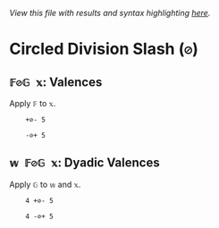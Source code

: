 *View this file with results and syntax highlighting [here](https://mlochbaum.github.io/BQN/help/valences.html).*

# Circled Division Slash (`⊘`)

## `𝔽⊘𝔾 𝕩`: Valences

Apply `𝔽` to `𝕩`.

        +⊘- 5

        -⊘+ 5



## `𝕨 𝔽⊘𝔾 𝕩`: Dyadic Valences

Apply `𝔾` to `𝕨` and `𝕩`.

        4 +⊘- 5

        4 -⊘+ 5
